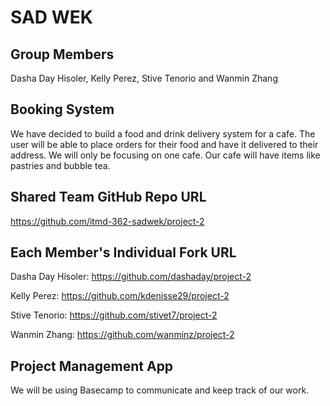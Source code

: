 # SAD WEK

## Group Members
Dasha Day Hisoler, Kelly Perez, Stive Tenorio and Wanmin Zhang

## Booking System
We have decided to build a food and drink delivery system for a cafe. The user
will be able to place orders for their food and have it delivered to their
address. We will only be focusing on one cafe. Our cafe will have items like
pastries and bubble tea.

## Shared Team GitHub Repo URL
https://github.com/itmd-362-sadwek/project-2

## Each Member's Individual Fork URL
Dasha Day Hisoler: https://github.com/dashaday/project-2

Kelly Perez: https://github.com/kdenisse29/project-2

Stive Tenorio: https://github.com/stivet7/project-2

Wanmin Zhang: https://github.com/wanminz/project-2

## Project Management App
We will be using Basecamp to communicate and keep track of our work.
